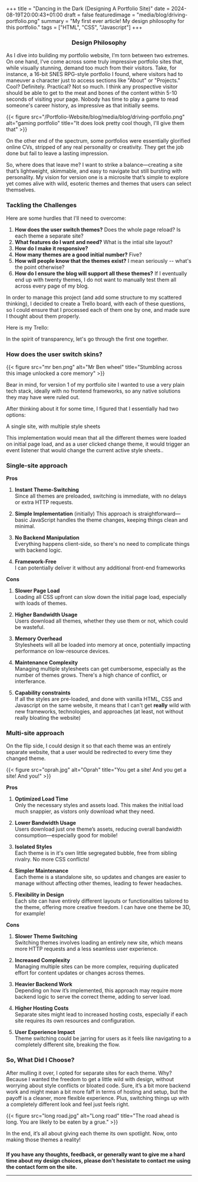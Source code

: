 +++
title = "Dancing in the Dark (Designing A Portfolio Site)"
date = 2024-08-19T20:00:43+01:00
draft = false
featuredimage = "media/blog/driving-portfolio.png"
summary = "My first ever article! My design philosophy for this portfolio."
tags = ["HTML", "CSS", "Javascript"]
+++

### <center>Design Philosophy</center>

As I dive into building my portfolio website, I’m torn between two extremes. On one hand, I've come across some truly impressive portfolio sites that, while visually stunning, demand too much from their visitors. Take, for instance, a 16-bit SNES RPG-style portfolio I found, where visitors had to maneuver a character just to access sections like "About" or "Projects." Cool? Definitely. Practical? Not so much. I think any prospective visitor should be able to get to the meat and bones of the content within 5-10 seconds of visiting your page. Nobody has time to play a game to read someone's career history, as impressive as that initially seems.

{{< figure src="/Portfolio-Website/blog/media/blog/driving-portfolio.png" alt="gaming portfolio" title="It does look pretty cool though, I'll give them that" >}}  

On the other end of the spectrum, some portfolios were essentially glorified online CVs, stripped of any real personality or creativity. They get the job done but fail to leave a lasting impression.

So, where does that leave me? I want to strike a balance—creating a site that’s lightweight, skimmable, and easy to navigate but still bursting with personality. My vision for version one is a microsite that’s simple to explore yet comes alive with wild, esoteric themes and themes that users can select themselves.

### Tackling the Challenges

Here are some hurdles that I'll need to overcome:  

1. **How does the user switch themes?** 
   Does the whole page reload? Is each theme a separate site?  
2. **What features do I want and need?** 
   What is the intial site layout?
3. **How do I make it responsive?**
4. **How many themes are a good initial number?** 
   Five?
5. **How will people know that the themes exist?**
   I mean seriously -- what's the point otherwise?
6. **How do I ensure the blog will support all these themes?** 
   If I eventually end up with twenty themes, I do not want to manually test them all across every page of my blog.  

In order to manage this project (and add some structure to my scattered thinking), I decided to create a Trello board, with each of these questions, so I could ensure that I processed each of them one by one, and made sure I thought about them properly.  

Here is my Trello:  

In the spirit of transparency, let's go through the first one together.  

### How does the user switch skins?

{{< figure src="mr ben.png" alt="Mr Ben wheel" title="Stumbling across this image unlocked a core memory" >}}

Bear in mind, for version 1 of my portfolio site I wanted to use a very plain tech stack, ideally with no frontend frameworks, so any native solutions they may have were ruled out.  

After thinking about it for some time, I figured that I essentially had two options:  

A single site, with multiple style sheets  

This implementation would mean that all the different themes were loaded on initial page load, and as a user clicked change theme, it would trigger an event listener that would change the current active style sheets..  

### Single-site approach

**Pros**

1. **Instant Theme-Switching**  
   Since all themes are preloaded, switching is immediate, with no delays or extra HTTP requests.

2. **Simple Implementation**  (initially)
   This approach is straightforward—basic JavaScript handles the theme changes, keeping things clean and minimal.

3. **No Backend Manipulation**  
   Everything happens client-side, so there's no need to complicate things with backend logic.

4. **Framework-Free**  
   I can potentially deliver it without any additional front-end frameworks

**Cons**

1. **Slower Page Load**  
   Loading all CSS upfront can slow down the initial page load, especially with loads of themes.

2. **Higher Bandwidth Usage**  
   Users download all themes, whether they use them or not, which could be wasteful.

3. **Memory Overhead**  
   Stylesheets will all be loaded into memory at once, potentially impacting performance on low-resource devices.

4. **Maintenance Complexity**  
   Managing multiple stylesheets can get cumbersome, especially as the number of themes grows. There's a high chance of conflict, or interferance.

5. **Capability constraints**  
   If all the styles are pre-loaded, and done with vanilla HTML, CSS and Javascript on the same website, it means that I can't get **really** wild with new frameworks, technologies, and approaches (at least, not without really bloating the website)



### Multi-site approach



On the flip side, I could design it so that each theme was an entirely separate website, that a user would be redirected to every time they changed theme. 

{{< figure src="oprah.jpg" alt="Oprah" title="You get a site! And you get a site! And you!" >}}

**Pros**

1. **Optimized Load Time**  
   Only the necessary styles and assets load. This makes the initial load much snappier, as vistors only download what they need.

2. **Lower Bandwidth Usage**  
   Users download just one theme’s assets, reducing overall bandwidth consumption—especially good for mobile!

3. **Isolated Styles**  
   Each theme is in it's own little segregated bubble, free from sibling rivalry. No more CSS conflicts!

4. **Simpler Maintenance**  
   Each theme is a standalone site, so updates and changes are easier to manage without affecting other themes, leading to fewer headaches.

5. **Flexibility in Design**  
   Each site can have entirely different layouts or functionalities tailored to the theme, offering more creative freedom. I can have one theme be 3D, for example!

**Cons**

1. **Slower Theme Switching**  
   Switching themes involves loading an entirely new site, which means more HTTP requests and a less seamless user experience.

2. **Increased Complexity**  
   Managing multiple sites can be more complex, requiring duplicated effort for content updates or changes across themes.

3. **Heavier Backend Work**  
   Depending on how it’s implemented, this approach may require more backend logic to serve the correct theme, adding to server load.

4. **Higher Hosting Costs**  
   Separate sites might lead to increased hosting costs, especially if each site requires its own resources and configuration.

5. **User Experience Impact**  
   Theme switching could be jarring for users as it feels like navigating to a completely different site, breaking the flow.

### **So, What Did I Choose?**

After mulling it over, I opted for separate sites for each theme. Why? Because I wanted the freedom to get a little wild with design, without worrying about style conflicts or bloated code. Sure, it’s a bit more backend work and might mean a bit more faff in terms of hosting and setup, but the payoff is a cleaner, more flexible experience. Plus, switching things up with a completely different look and feel just feels right.

{{< figure src="long road.jpg" alt="Long road" title="The road ahead is long. You are likely to be eaten by a grue." >}}

In the end, it’s all about giving each theme its own spotlight. Now, onto making those themes a reality!

### 

**If you have any thoughts, feedback, or generally want to give me a hard time about my design choices, please don't hesistate to contact me using the contact form on the site.**

****
